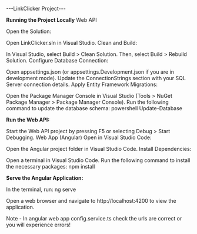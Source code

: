 ---LinkClicker Project---

**Running the Project Locally**
Web API

Open the Solution:

Open LinkClicker.sln in Visual Studio.
Clean and Build:

In Visual Studio, select Build > Clean Solution.
Then, select Build > Rebuild Solution.
Configure Database Connection:

Open appsettings.json (or appsettings.Development.json if you are in development mode).
Update the ConnectionStrings section with your SQL Server connection details.
Apply Entity Framework Migrations:

Open the Package Manager Console in Visual Studio (Tools > NuGet Package Manager > Package Manager Console).
Run the following command to update the database schema:
powershell
Update-Database



**Run the Web API:**

Start the Web API project by pressing F5 or selecting Debug > Start Debugging.
Web App (Angular)
Open in Visual Studio Code:

Open the Angular project folder in Visual Studio Code.
Install Dependencies:

Open a terminal in Visual Studio Code.
Run the following command to install the necessary packages:
npm install

**Serve the Angular Application:**

In the terminal, run:
ng serve

Open a web browser and navigate to http://localhost:4200 to view the application.

Note - In angular web app config.service.ts check the urls are correct or you will experience errors!
